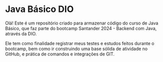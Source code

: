 # Java Básico DIO

Olá! Este é um repositório criado para armazenar código do curso de Java Básico, que faz parte do bootcamp Santander 2024 - Backend com Java, através da DIO.

Ele tem como finalidade registrar meus testes e estudos feitos durante o bootcamp, bem como ir construindo uma base sólida de atividade no GitHub, e prática de comandos e integrações de GIT.